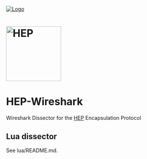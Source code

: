 [![Logo](http://sipcapture.org/data/images/sipcapture_header.png)](http://sipcapture.org)
# <img src="http://i.imgur.com/RSUlFRa.gif" width="150" alt="HEP">


# HEP-Wireshark
Wireshark Dissector for the [HEP](http://hep.sipcapture.org) Encapsulation Protocol

## Lua dissector

See lua/README.md.


